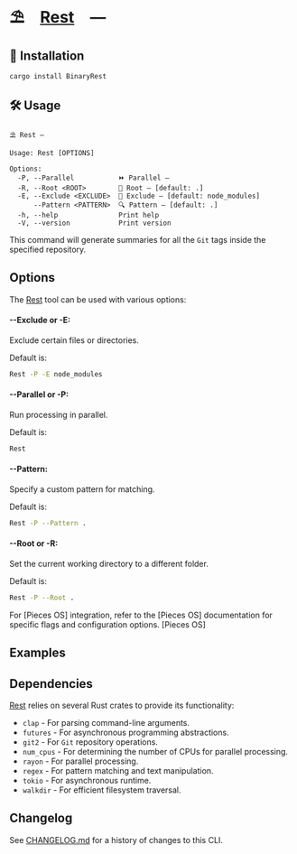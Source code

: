 # ⛱️ [Rest] —

[Rest]: HTTPS://crates.io/crates/BinaryRest

## 🚀 Installation

```sh
cargo install BinaryRest
```

## 🛠️ Usage

```
⛱️ Rest —

Usage: Rest [OPTIONS]

Options:
  -P, --Parallel           ⏩ Parallel —
  -R, --Root <ROOT>        📂 Root — [default: .]
  -E, --Exclude <EXCLUDE>  🚫 Exclude — [default: node_modules]
      --Pattern <PATTERN>  🔍 Pattern — [default: .]
  -h, --help               Print help
  -V, --version            Print version
```

This command will generate summaries for all the `Git` tags inside the specified
repository.

## Options

The [Rest] tool can be used with various options:

#### --Exclude or -E:

Exclude certain files or directories.

Default is:

```sh
Rest -P -E node_modules
```

#### --Parallel or -P:

Run processing in parallel.

Default is:

```sh
Rest
```

#### --Pattern:

Specify a custom pattern for matching.

Default is:

```sh
Rest -P --Pattern .
```

#### --Root or -R:

Set the current working directory to a different folder.

Default is:

```sh
Rest -P --Root .
```

For [Pieces OS] integration, refer to the [Pieces OS] documentation for specific
flags and configuration options. [Pieces OS]

## Examples

## Dependencies

[Rest] relies on several Rust crates to provide its functionality:

-   `clap` - For parsing command-line arguments.
-   `futures` - For asynchronous programming abstractions.
-   `git2` - For `Git` repository operations.
-   `num_cpus` - For determining the number of CPUs for parallel processing.
-   `rayon` - For parallel processing.
-   `regex` - For pattern matching and text manipulation.
-   `tokio` - For asynchronous runtime.
-   `walkdir` - For efficient filesystem traversal.

[Rest]: HTTPS://crates.io/crates/psummary

## Changelog

See [CHANGELOG.md](CHANGELOG.md) for a history of changes to this CLI.
